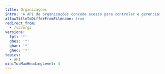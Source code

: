 ```yaml
---
title: Organizações
intro: 'A API de organizações concede acesso para controlar e gerenciar todas as suas organizações de {% data variables.product.product_name %}.'
allowTitleToDifferFromFilename: true
redirect_from:
  - /v3/orgs
versions:
  fpt: '*'
  ghes: '*'
  ghae: '*'
  ghec: '*'
topics:
  - API
miniTocMaxHeadingLevel: 3
---
```


<!--
  Operations are automatically generated. Markdown for this page is located in data/reusables/rest-reference/orgs
-->
